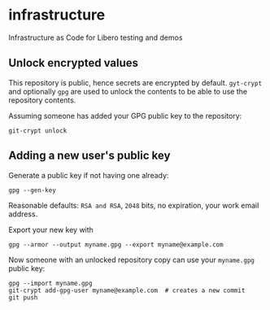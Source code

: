# infrastructure
Infrastructure as Code for Libero testing and demos

## Unlock encrypted values

This repository is public, hence secrets are encrypted by default. `gyt-crypt` and optionally `gpg` are used to unlock the contents to be able to use the repository contents.

Assuming someone has added your GPG public key to the repository:

```
git-crypt unlock
```

## Adding a new user's public key

Generate a public key if not having one already:

```
gpg --gen-key
```

Reasonable defaults: `RSA and RSA`, `2048` bits, no expiration, your work email address.

Export your new key with

```
gpg --armor --output myname.gpg --export myname@example.com
```

Now someone with an unlocked repository copy can use your `myname.gpg` public key:

```
gpg --import myname.gpg
git-crypt add-gpg-user myname@example.com  # creates a new commit
git push
```
